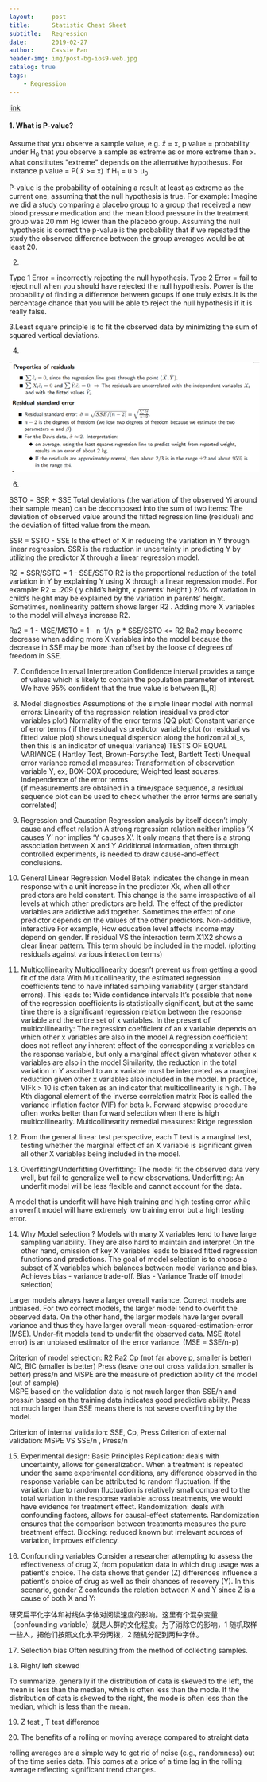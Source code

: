 ```yaml
---
layout:     post
title:      Statistic Cheat Sheet
subtitle:   Regression
date:       2019-02-27
author:     Cassie Pan
header-img: img/post-bg-ios9-web.jpg
catalog: true
tags:
    - Regression
---
```


[link]()

#### 1. What is P-value?
Assume that you observe a sample value, e.g. $\bar{x}$ = x, p value = probability under H<sub>0</sub> that you observe a sample as extreme as or more extreme than x.
    what constitutes "extreme" depends on the alternative hypothesus.
For instance p value = P( $\bar{x}$ >= x) if H<sub>1</sub> = u > u<sub>0


P-value is the probability of obtaining a result at least as extreme as the current one, assuming that the null hypothesis is true.
For example:
Imagine we did a study comparing a placebo group to a group that received a new blood pressure medication and the mean blood pressure in the treatment group was 20 mm Hg lower than the placebo group. Assuming the null hypothesis is correct the p-value is the probability that if we repeated the study the observed difference between the group averages would be at least 20.

2.
Type 1 Error = incorrectly rejecting the null hypothesis.
Type 2 Error = fail to reject null when you should have rejected the null hypothesis.
Power is the probability of finding a difference between groups if one truly exists.It is the percentage chance that you will be able to reject the null hypothesis if it is really false.

3.Least square principle is to fit the observed data by minimizing the sum of squared vertical deviations.

4.
![image](https://github.com/manpanmanpan/manpanmanpan.github.io/blob/master/img/1551495156(1).jpg?raw=true)

6.
SSTO = SSR + SSE
Total deviations  (the variation of the observed Yi around their sample mean) can be decomposed into the sum of two items: 
The deviation of observed value around the fitted regression line (residual) and the deviation of fitted value from the mean.

SSR = SSTO - SSE
Is the effect of X in reducing the variation in Y through linear regression. 
SSR is the reduction in uncertainty in predicting Y by utilizing the predictor X through a linear regression model.

R2 = SSR/SSTO = 1 - SSE/SSTO
R2 is the proportional reduction of the total variation in Y by explaining Y using X through a linear regression model.
For example: R2 = .209 ( y child’s height, x parents’ height )
20% of variation in child’s height may be explained by the variation in parents’ height.
Sometimes, nonlinearity pattern shows larger R2 .
Adding more X variables to the model will always increase R2.

Ra2 = 1 - MSE/MSTO = 1 - n-1/n-p * SSE/SSTO  <= R2
Ra2 may become decrease when adding more X variables into the model because the decrease in SSE may be more than offset by the loose of degrees of freedom in SSE.

7. Confidence Interval Interpretation
Confidence interval provides a range of values which is likely to contain the population parameter of interest.
We have 95% confident that the true value is between [L,R]

8. Model diagnostics
Assumptions of the simple linear model with normal errors:
Linearity of the regression relation  (residual vs predictor variables plot)
Normality of the error terms  (QQ plot)
Constant variance of error terms
 ( if the residual vs predictor variable plot (or residual vs fitted value plot) shows unequal dispersion along the horizontal xi_s, then this is an indicator of unequal variance)
TESTS OF EQUAL VARIANCE ( Hartley Test, Brown-Forsythe Test, Bartlett Test)
Unequal error variance remedial measures: Transformation of observation variable Y, ex, BOX-COX procedure; Weighted least squares.
Independence of the error terms  
(if measurements are obtained in a time/space sequence, a residual sequence plot can be used to check whether the error terms are serially correlated)

9. Regression and Causation 
Regression analysis by itself doesn’t imply cause and effect relation
A strong regression relation neither implies ‘X causes Y’ nor implies ‘Y causes X’. It only means that there is a strong association between X and Y
Additional information, often through controlled experiments, is needed to draw cause-and-effect conclusions.

10. General Linear Regression Model
Betak indicates the change in mean response with a unit increase in the predictor Xk, when all other predictors are held constant. This change is the same irrespective of all levels at which other predictors are held.
The effect of the predictor variables are addictive add together.
Sometimes the effect of one predictor depends on the values of the other predictors.  Non-additive, interactive 
For example, How education level affects income may depend on gender.
If residual VS the interaction term X1X2 shows a clear linear pattern. This term should be included in the model. (plotting residuals against various interaction terms)

11. Multicollinearity 
Multicollinearity doesn’t prevent us from getting a good fit of the data
With Multicollinearity, the estimated regression coefficients tend to have inflated sampling variability (larger standard errors). This leads to:
 Wide confidence intervals
It’s possible that none of the regression coefficients is statistically significant, but at the same time there is a significant regression relation between the response variable and the entire set of x variables.
In the present of multicollinearity:
The regression coefficient of an x variable depends on which other x variables are also in the model
A regression coefficient does not reflect any inherent effect of the corresponding x variables on the response variable, but only a marginal effect given whatever other x variables are also in the model
Similarity, the reduction in the total variation in Y ascribed to an x variable must be interpreted as a marginal reduction given other x variables also included in the model.
In practice, VIFk > 10 is often taken as an indicator that multicollinearity is high. The Kth diagonal element of the inverse correlation matrix Rxx is called the variance inflation factor (VIF) for beta k.
Forward stepwise procedure often works better than forward selection when there is high multicollinearity.
Multicollinearity remedial measures: Ridge regression 

12. From the general linear test perspective, each T test is a marginal test, testing whether the marginal effect of an X variable is significant given all other X variables being included in the model.

13. Overfitting/Underfitting
Overfitting: The model fit the observed data very well, but fail to generalize well to new observations.
Underfitting: An underfit model will be less flexible and cannot account for the data.

A model that is underfit will have high training and high testing error while an overfit model will have extremely low training error but a high testing error.

14. Why Model selection ?
Models with many X variables tend to have large sampling variability. They are also hard to maintain and interpret
On the other hand, omission of key X variables leads to biased fitted regression functions and predictions.
The goal of model selection is to choose a subset of X variables which balances between model variance and bias.      
Achieves bias - variance trade-off.
Bias - Variance Trade off (model selection)




Larger models always have a larger overall variance.
Correct models are unbiased.
For two correct models, the larger model tend to overfit the observed data. On the other hand, the larger models have larger overall variance and thus they have larger overall mean-squared-estimation-error (MSE).
Under-fit models tend to underfit the observed data.
MSE (total error) is an unbiased estimator of the error variance. (MSE = SSE/n-p)

Criterion of model selection:
R2
Ra2
Cp   (not far above p, smaller is better)
AIC, BIC (smaller is better)
Press (leave one out cross validation, smaller is better)
press/n and MSPE are the measure of prediction ability of the model (out of sample)    
MSPE based on the validation data is not much larger than SSE/n and press/n based on the training data indicates good predictive ability.
Press not much larger than SSE means there is not severe overfitting by the model.

Criterion of internal validation: SSE, Cp, Press
Criterion of external validation: MSPE VS SSE/n , Press/n

15. Experimental design: Basic Principles 
Replication: deals with uncertainty, allows for generalization.
When a treatment is repeated under the same experimental conditions, any difference observed in the response variable can be attributed to random fluctuation.
If the variation due to random fluctuation is relatively small compared to the total variation in the response variable across treatments, we  would have evidence for treatment effect.
Randomization: deals with confounding factors, allows for causal-effect statements.
Randomization ensures that the comparison between treatments measures the pure treatment effect.
Blocking: reduced known but irrelevant sources of variation, improves efficiency.



16. Confounding variables 
Consider a researcher attempting to assess the effectiveness of drug X, from population data in which drug usage was a patient's choice. The data shows that gender (Z) differences influence a patient's choice of drug as well as their chances of recovery (Y). In this scenario, gender Z confounds the relation between X and Y since Z is a cause of both X and Y:


研究扁平化字体和衬线体字体对阅读速度的影响。这里有个混杂变量（confounding variable）就是人群的文化程度。为了消除它的影响，1 随机取样一些人，把他们按照文化水平分两拨，2 随机分配到两种字体。

17. Selection bias
Often resulting from the method of collecting samples.

18. Right/ left skewed 



To summarize, generally if the distribution of data is skewed to the left, the mean is less than the median, which is often less than the mode. If the distribution of data is skewed to the right, the mode is often less than the median, which is less than the mean.






19. Z test , T test difference 






















20. The benefits of a rolling or moving average compared to straight data

rolling averages are a simple way to get rid of noise (e.g., randomness) out of the time series data. This comes at a price of a time lag in the rolling average reflecting significant trend changes.



